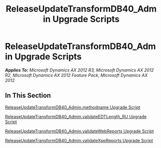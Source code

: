 ﻿---
title: ReleaseUpdateTransformDB40_Admin Upgrade Scripts
TOCTitle: ReleaseUpdateTransformDB40_Admin Upgrade Scripts
ms:assetid: 27a8cfb2-0a03-4bcc-a2c9-d9d0bd298a9f
ms:mtpsurl: https://msdn.microsoft.com/en-us/library/JJ735856(v=AX.60)
ms:contentKeyID: 49707274
ms.date: 05/18/2015
mtps_version: v=AX.60
---

# ReleaseUpdateTransformDB40\_Admin Upgrade Scripts 


_**Applies To:** Microsoft Dynamics AX 2012 R3, Microsoft Dynamics AX 2012 R2, Microsoft Dynamics AX 2012 Feature Pack, Microsoft Dynamics AX 2012_

## In This Section

[ReleaseUpdateTransformDB40\_Admin.methodname Upgrade Script](https://msdn.microsoft.com/en-us/library/dn702795\(v=ax.60\))

[ReleaseUpdateTransformDB40\_Admin.validateEDTLength\_RU Upgrade Script](releaseupdatetransformdb40-admin-validateedtlength-ru-upgrade-script.md)

[ReleaseUpdateTransformDB40\_Admin.validateWebReports Upgrade Script](releaseupdatetransformdb40-admin-validatewebreports-upgrade-script.md)

[ReleaseUpdateTransformDB40\_Admin.validateXppReports Upgrade Script](releaseupdatetransformdb40-admin-validatexppreports-upgrade-script.md)

  


